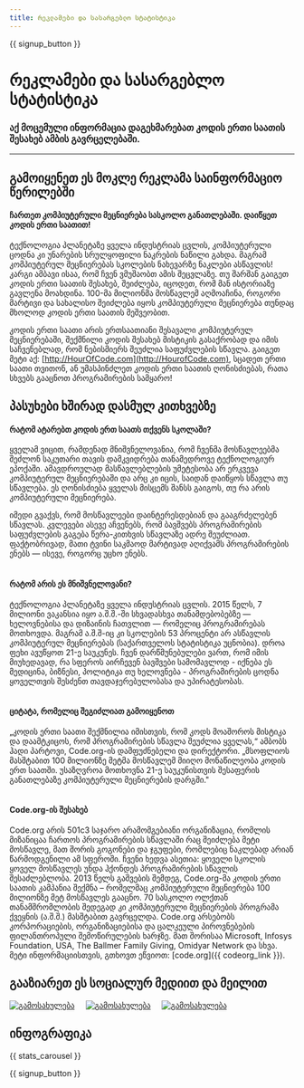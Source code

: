 ```yaml
---
title: რეკლამები და სასარგებლო სტატისტიკა
---
```


<a id="blurb"></a>

{{ signup_button }}

# რეკლამები და სასარგებლო სტატისტიკა

### აქ მოცემული ინფორმაცია დაგეხმარებათ კოდის ერთი საათის შესახებ ამბის გავრცელებაში.

* * *

## გამოიყენეთ ეს მოკლე რეკლამა საინფორმაციო წერილებში

#### ჩართეთ კომპიუტერული მეცნიერება სასკოლო განათლებაში. დაიწყეთ კოდის ერთი საათით!

ტექნოლოგია პლანეტაზე ყველა ინდუსტრიას ცვლის, კომპიუტერული ცოდნა კი უნარების სრულყოფილი ნაკრების ნაწილი გახდა. მაგრამ კომპიუტერულ მეცნიერებას სკოლების ნახევარზე ნაკლები ასწავლის! კარგი ამბავი ისაა, რომ ჩვენ ვმუშაობთ ამის შეცვლაზე. თუ შარშან გაიგეთ კოდის ერთი საათის შესახებ, შეიძლება, იცოდეთ, რომ მან ისტორიაზე გავლენა მოახდინა. 100-მა მილიონმა მოსწავლემ აღმოაჩინა, როგორი მარტივი და სახალისო შეიძლება იყოს კომპიუტერული მეცნიერება თუნდაც მხოლოდ კოდის ერთი საათის მეშვეობით.

კოდის ერთი საათი არის ერთსაათიანი შესავალი კომპიუტერულ მეცნიერებაში, შექმნილი კოდის შესახებ მისტიკის გასაქრობად და იმის საჩვენებლად, რომ ნებისმიერს შეუძლია საფუძვლების სწავლა. გაიგეთ მეტი აქ: [http://HourOfCode.com](http://HourofCode.com), სცადეთ ერთი საათი თვითონ, ან უმასპინძლეთ კოდის ერთი საათის ღონისძიებას, რათა სხვებს გააცნოთ პროგრამირების სამყარო!

## პასუხები ხშირად დასმულ კითხვებზე

#### რატომ ატარებთ კოდის ერთ საათს თქვენს სკოლაში?

ყველამ ვიცით, რამდენად მნიშვნელოვანია, რომ ჩვენმა მოსწავლეებმა შეძლონ საკუთარი თავის დამკვიდრება თანამედროვე ტექნოლოგიურ ეპოქაში. ამავდროულად მასწავლებლების უმეტესობა არ ერკვევა კომპიუტერულ მეცნიერებაში და არც კი იცის, საიდან დაიწყოს სწავლა თუ სწავლება. ეს ღონისძიება ყველას მისცემს შანსს გაიგოს, თუ რა არის კომპიუტერული მეცნიერება.

იმედი გვაქვს, რომ მოსწავლეები დაინტერესდებიან და გააგრძელებენ სწავლას. კვლევები ასევე აჩვენებს, რომ ბავშვებს პროგრამირების საფუძვლების გაგება წერა-კითხვის სწავლაზე ადრე შეუძლიათ. ფაქტობრივად, მათი ტვინი საკმაოდ მარტივად აღიქვამს პროგრამირების ენებს — ისევე, როგორც უცხო ენებს. <br /> <br />

#### რატომ არის ეს მნიშვნელოვანი?

ტექნოლოგია პლანეტაზე ყველა ინდუსტრიას ცვლის. 2015 წელს, 7 მილიონი ვაკანსია იყო ა.შ.შ.-ში სხვადასხვა თანამდებობებზე — ხელოვნებისა და დიზაინის ჩათვლით — რომელიც პროგრამირებას მოთხოვდა. მაგრამ ა.შ.შ-იც კი სკოლების 53 პროცენტი არ ასწავლის კომპიუტერულ მეცნიერებას (საქართველოს სტატისტიკა უცნობია). დროა ფეხი ავუწყოთ 21-ე საუკუნეს. ჩვენ დარწმუნებულები ვართ, რომ იმის მიუხედავად, რა სფეროს აირჩევენ ბავშვები სამომავლოდ - იქნება ეს მედიცინა, ბიზნესი, პოლიტიკა თუ ხელოვნება - პროგრამირების ცოდნა ყოველთვის შესძენთ თავდაჯერებულობასა და უპირატესობას. <br /> <br />

#### ციტატა, რომელიც შეგიძლიათ გამოიყენოთ

„კოდის ერთი საათი შექმნილია იმისთვის, რომ კოდს მოაშოროს მისტიკა და დაამტკიცოს, რომ პროგრამირების სწავლა შეუძლია ყველას,“ ამბობს ჰადი პარტოვი, Code.org-ის დამფუძნებელი და დირექტორი. „მსოფლიოს მასშტაბით 100 მილიონზე მეტმა მოსწავლემ მიიღო მონაწილეობა კოდის ერთ საათში. უსაზღვროა მოთხოვნა 21-ე საუკუნისთვის შესაფერის განათლებაზე კომპიუტერული მეცნიერების დარგში." <br /> <br />

#### Code.org-ის შესახებ

Code.org არის 501c3 საჯარო არამომგებიანი ორგანიზაცია, რომლის მიზანიცაა ჩართოს პროგრამირების სწავლაში რაც შეიძლება მეტი მოსწავლე, მათ შორის გოგონები და ჯგუფები, რომლებიც ნაკლებად არიან წარმოდგენილი ამ სფეროში. ჩვენი ხედვა ასეთია: ყოველი სკოლის ყოველ მოსწავლეს უნდა ჰქონდეს პროგრამირების სწავლის შესაძლებლობა. 2013 წელს გაშვების შემდეგ, Code.org-მა კოდის ერთი საათის კამპანია შექმნა – რომელმაც კომპიუტერული მეცნიერება 100 მილიონზე მეტ მოსწავლეს გააცნო. 70 სასკოლო ოლქთან თანამშრომლობის შედეგად კი კომპიუტერული მეცნიერების პროგრამა ქვეყნის (ა.შ.შ.) მასშტაბით გავრცელდა. Code.org არსებობს კორპორაციების, ორგანიზაციებისა და ცალკეული პიროვნებების ფილანთროპული შემოწირულების ხარჯზე. მათ შორისაა Microsoft, Infosys Foundation, USA, The Ballmer Family Giving, Omidyar Network და სხვა. მეტი ინფორმაციისთვის, გთხოვთ ეწვიოთ: [code.org]({{ codeorg_link }}).

## გააზიარეთ ეს სოციალურ მედიით და მეილით

[![გამოსახულება](/images/social-media/fit-250/social-1.png)](/images/social-media/social-1.png)&nbsp;&nbsp;&nbsp;&nbsp; [![გამოსახულება](/images/social-media/fit-250/social-2.png)](/images/social-media/social-2.png)&nbsp;&nbsp;&nbsp;&nbsp; [![გამოსახულება](/images/social-media/fit-250/social-3.png)](/images/social-media/social-3.png)&nbsp;&nbsp;&nbsp;&nbsp;

<a id="infographics"></a>

## ინფოგრაფიკა

{{ stats_carousel }}

{{ signup_button }}